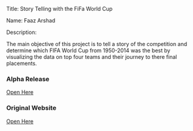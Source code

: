 Title: Story Telling with the FiFa World Cup

Name: Faaz Arshad 

Description: 

The main objective of this project is to tell a story of the competition and determine which FIFA World Cup from 1950-2014 was the best by visualizing the data on top four teams and their journey to there final placements. 


### Alpha Release
[Open Here](https://docs.google.com/document/d/1vbPBqEMbk1wYo6REnvVnkSTSER9VYCPgOWl5ZTtKxsQ/edit?ts=60749079)

### Original Website 
[Open Here](https://fsarshad.github.io/Faaz_Final_Project/BetaREl.html)
